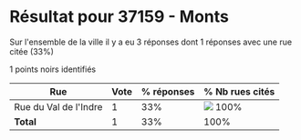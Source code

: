 # Résultat pour 37159 - Monts

Sur l'ensemble de la ville il y a eu 3 réponses dont 1 réponses avec une rue citée (33%)

1 points noirs identifiés

| Rue | Vote | % réponses | % Nb rues cités|
|-----|------|------------|----------------|
| Rue du Val de l'Indre | 1 | 33% | <img src="../../img/bar_100.gif" />&nbsp;100%|
| **Total** | 1 | 33% | 100%|
